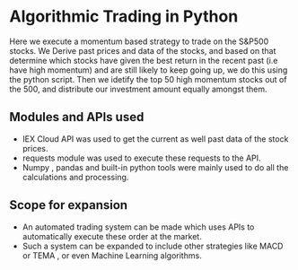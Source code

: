 # Algorithmic Trading in Python
Here we execute a momentum based strategy to trade on the S&P500 stocks.
We Derive past prices and data of the stocks, and based on that determine which stocks have given the best return in the recent past (i.e have high momentum) and are still likely to keep going up, we do this using the python script.
Then we idetify the top 50 high momentum stocks out of the 500, and distribute our investment amount equally amongst them.

## Modules and APIs used
- IEX Cloud API was used to get the current as well past data of the stock prices.
- requests module was used to execute these requests to the API.
- Numpy , pandas and built-in python tools were mainly used to do all the calculations and processing.

## Scope for expansion 
- An automated trading system can be made which uses APIs to automatically execute these order at the market.
- Such a system can be expanded to include other strategies like MACD or TEMA , or even Machine Learning algorithms.
